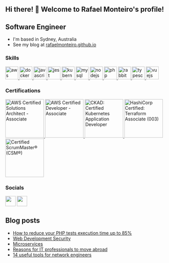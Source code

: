 ## Hi there! 👋 Welcome to Rafael Monteiro's profile!

## Software Engineer

* I'm based in Sydney, Australia
* See my blog at [rafaelmonteiro.github.io](https://rafaelmonteiro.github.io/)

### Skills

<p align="left">
  <a href="https://aws.amazon.com" target="_blank">
    <img
      src="https://www.vectorlogo.zone/logos/amazon_aws/amazon_aws-icon.svg"
      alt="aws"
      width="40"
      height="40"
    />
  </a>
  <a href="https://www.docker.com/" target="_blank">
    <img
      src="https://www.vectorlogo.zone/logos/docker/docker-icon.svg"
      alt="docker"
      width="40"
      height="40"
    />
  </a>
  <a
    href="https://developer.mozilla.org/en-US/docs/Web/JavaScript"
    target="_blank"
  >
    <img
      src="https://www.vectorlogo.zone/logos/javascript/javascript-icon.svg"
      alt="javascript"
      width="40"
      height="40"
    />
  </a>
  <a href="https://jestjs.io" target="_blank">
    <img
      src="https://www.vectorlogo.zone/logos/jestjsio/jestjsio-icon.svg"
      alt="jest"
      width="40"
      height="40"
    />
  </a>
  <a href="https://kubernetes.io" target="_blank">
    <img
      src="https://www.vectorlogo.zone/logos/kubernetes/kubernetes-icon.svg"
      alt="kubernetes"
      width="40"
      height="40"
    />
  </a>
  <a href="https://www.mysql.com" target="_blank">
    <img
      src="https://www.vectorlogo.zone/logos/mysql/mysql-icon.svg"
      alt="mysql"
      width="40"
      height="40"
    />
  </a>  
  <a href="https://nodejs.org" target="_blank">
    <img
      src="https://www.vectorlogo.zone/logos/nodejs/nodejs-icon.svg"
      alt="nodejs"
      width="40"
      height="40"
    />
  </a>
  <a href="https://www.php.net" target="_blank">
    <img
      src="https://www.vectorlogo.zone/logos/php/php-icon.svg"
      alt="php"
      width="40"
      height="40"
    />
  </a>  
  <a href="https://www.rabbitmq.com" target="_blank">
    <img
      src="https://www.vectorlogo.zone/logos/rabbitmq/rabbitmq-icon.svg"
      alt="rabbitMQ"
      width="40"
      height="40"
    />
  </a>
  <a href="https://www.typescriptlang.org/" target="_blank">
    <img
      src="https://www.vectorlogo.zone/logos/typescriptlang/typescriptlang-icon.svg"
      alt="typescript"
      width="40"
      height="40"
    />
  </a>
  <a href="https://vuejs.org/" target="_blank">
    <img
      src="https://www.vectorlogo.zone/logos/vuejs/vuejs-icon.svg"
      alt="vuejs"
      width="40"
      height="40"
    />
  </a>
</p>

### Certifications

<a href="https://www.credly.com/badges/dbdf5190-d2b7-4235-857d-e71d68e5d7d0/public_url" target="_blank">
  <img
    src="https://images.credly.com/size/120x120/images/0e284c3f-5164-4b21-8660-0d84737941bc/image.png"
    alt="AWS Certified Solutions Architect - Associate"
    width="120"
    height="120"
  />
</a>
<a href="https://www.credly.com/badges/763306fa-995b-4a82-a21d-d92e6e4e4d38/public_url" target="_blank">
  <img
    src="https://images.credly.com/size/120x120/images/b9feab85-1a43-4f6c-99a5-631b88d5461b/image.png"
    alt="AWS Certified Developer - Associate"
    width="120"
    height="120"
  />
</a>
<a href="https://www.credly.com/badges/cce239f2-625e-4957-8894-2a776eeb98e0/public_url" target="_blank">
  <img
    src="https://images.credly.com/size/120x120/images/cc8adc83-1dc6-4d57-8e20-22171247e052/blob"
    alt="CKAD: Certified Kubernetes Application Developer"
    width="120"
    height="120"
  />
</a>
<a href="https://www.credly.com/badges/711ffc69-3f7c-40fd-ae2c-e60a8529afb5/public_url" target="_blank">
  <img
    src="https://images.credly.com/size/120x120/images/85b9cfc4-257a-4742-878c-4f7ab4a2631b/image.png"
    alt="HashiCorp Certified: Terraform Associate (003)"
    width="120"
    height="120"
  />
</a>
<a href="https://certification.scrumalliance.org/accounts/655117-rafael-feitosa/certifications/726786-csm" target="_blank">
  <img
    src="https://rafaelmonteiro.github.io/images/csm-seal.png"
    alt="Certified ScrumMaster® (CSM®)"
    width="120"
    height="120"
  />
</a>


### Socials

<p align="left"><a href="https://www.linkedin.com/in/rafaelfmonteiro" target="_blank" rel="noreferrer"><img src="https://raw.githubusercontent.com/danielcranney/readme-generator/main/public/icons/socials/linkedin.svg" width="32" height="32" /></a> <a href="https://www.twitter.com/rfmsts" target="_blank" rel="noreferrer"><img src="https://raw.githubusercontent.com/danielcranney/readme-generator/main/public/icons/socials/twitter.svg" width="32" height="32" /></a></p>

## Blog posts

- [How to reduce your PHP tests execution time up to 85%](https://rafaelmonteiro.github.io/development/how-to-reduce-your-php-tests-execution-time-up-to-85-percent)
- [Web Development Security](https://rafaelmonteiro.github.io/development/web-development-security)
- [Microservices](https://dev.to/rafaelmonteiro/microservices-1lgf)
- [Reasons for IT professionals to move abroad](https://rafaelmonteiro.github.io/lifestyle/reasons-for-it-professionals-to-move-abroad)
- [14 useful tools for network engineers](https://dev.to/rafaelmonteiro/14-useful-tools-for-network-engineers-2d0l)
